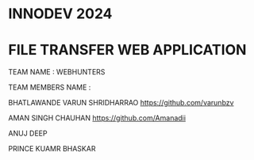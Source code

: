 # INNODEV 2024
# FILE TRANSFER WEB APPLICATION 

TEAM NAME : 
WEBHUNTERS

TEAM MEMBERS NAME :

BHATLAWANDE VARUN SHRIDHARRAO
https://github.com/varunbzv 


AMAN SINGH CHAUHAN
https://github.com/Amanadii


ANUJ DEEP 



PRINCE KUAMR BHASKAR 

